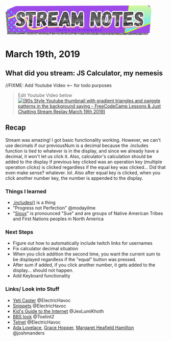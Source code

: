 [![atomikjaye Stream Notes](https://raw.githubusercontent.com/atomikjaye/Stream-Notes/master/assets/twitch-panelStream-Notes.png)](http://www.twitch.tv/atomikjaye)

# March 19th, 2019

## What did you stream: JS Calculator, my nemesis
//FIXME: Add Youtube Video <-- for todo purposes
> Edit Youtube Video below
> [![(90s Style Youtube thumbnail with gradient triangles and swiggle patterns in the background saying - FreeCodeCamp Lessons & Just Chatting Stream Replay March 19th 2019)](https://img.youtube.com/vi/#/0.jpg)](https://youtu.be/#)

## Recap

Stream was amazing! I got basic functionality working. However, we can't use decimals if our previousNum is a decimal because the .includes function is tied to whatever is in the display, and since we already have a decimal, it won't let us click it. Also, calculator's calculation should be added to the display if previous key clicked was an operation key (multiple operation clicks) is clicked regardless if the equal key was clicked... Did that even make sense? whatever. lol. Also after equal key is clicked, when you click another number key, the number is appended to the display.

### Things I learned

-   [.includes()](https://developer.mozilla.org/en-US/docs/Web/JavaScript/Reference/Global_Objects/String/includes) is a thing
-   "Progress not Perfection" @modayilme
-   "[Sioux](https://en.wikipedia.org/wiki/Sioux)" is pronounced "Sue" and are groups of Native American Tribes and First Nations peoples in North America

### Next Steps

-   Figure out how to automatically include twitch links for usernames
-   Fix calculator decimal situation
-   When you click addition the second time, you want the current sum to be displayed regardless if the "equal" button was pressed.
-   After sum if added, if you click another number, it gets added to the display... should not happen.
-   Add Keyboard functionality

### Links/ Look into Stuff

-   [Yeti Caster](https://www.bluedesigns.com/products/yeticaster/) @ElectricHavoc
-   [Snippets](https://code.visualstudio.com/docs/editor/userdefinedsnippets) @ElectricHavoc
-   [Kid's Guide to the Internet](https://www.youtube.com/watch?v=mfMrVKnGzwg) @JexLumiKhoth
-   [BBS look](http://www.tinysbbs.com/ezycom-bbs.com/images/ezy_wfc.png) @Toelint2
-   [Telnet](https://en.wikipedia.org/wiki/Telnet) @ElectricHavoc
-   [Ada Lovelace](https://en.wikipedia.org/wiki/Ada_Lovelace), [Grace Hopper](https://en.wikipedia.org/wiki/Grace_Hopper), [Margaret Heafield Hamilton](<https://en.wikipedia.org/wiki/Margaret_Hamilton_(scientist)>) @joshmanders
